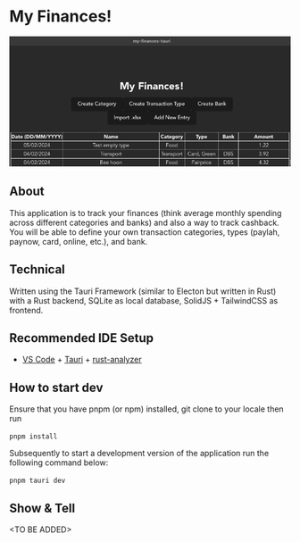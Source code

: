 # My Finances!

![sample image](sample.png)

## About

This application is to track your finances (think average monthly spending across different categories and banks) and also a way to track cashback. You will be able to define your own transaction categories, types (paylah, paynow, card, online, etc.), and bank.

## Technical

Written using the Tauri Framework (similar to Electon but written in Rust) with a Rust backend, SQLite as local database, SolidJS + TailwindCSS as frontend.

## Recommended IDE Setup

- [VS Code](https://code.visualstudio.com/) + [Tauri](https://marketplace.visualstudio.com/items?itemName=tauri-apps.tauri-vscode) + [rust-analyzer](https://marketplace.visualstudio.com/items?itemName=rust-lang.rust-analyzer)

## How to start dev

Ensure that you have pnpm (or npm) installed, git clone to your locale then run

`pnpm install`

Subsequently to start a development version of the application run the following command below:

`pnpm tauri dev`

## Show & Tell

\<TO BE ADDED\>
